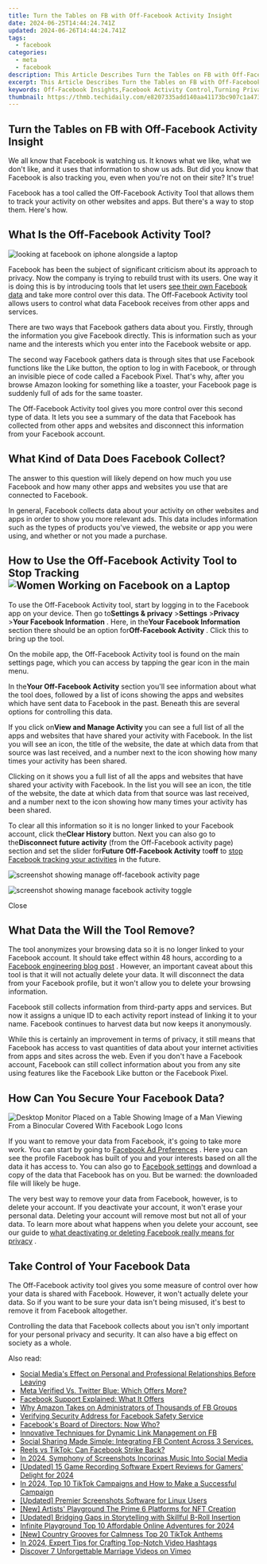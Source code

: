 ```yaml
---
title: Turn the Tables on FB with Off-Facebook Activity Insight
date: 2024-06-25T14:44:24.741Z
updated: 2024-06-26T14:44:24.741Z
tags:
  - facebook
categories:
  - meta
  - facebook
description: This Article Describes Turn the Tables on FB with Off-Facebook Activity Insight
excerpt: This Article Describes Turn the Tables on FB with Off-Facebook Activity Insight
keywords: Off-Facebook Insights,Facebook Activity Control,Turning Privacy Around,FB Data Oversight,Disclosing FB Info,Reveal FB Tracking,Secure FB History
thumbnail: https://thmb.techidaily.com/e8207335add140aa41173bc907c1a473d602bd8fa2c8281dbf1ed71dadcf9f50.jpg
---
```


## Turn the Tables on FB with Off-Facebook Activity Insight

 We all know that Facebook is watching us. It knows what we like, what we don't like, and it uses that information to show us ads. But did you know that Facebook is also tracking you, even when you're not on their site? It's true!

 Facebook has a tool called the Off-Facebook Activity Tool that allows them to track your activity on other websites and apps. But there's a way to stop them. Here's how.

## What Is the Off-Facebook Activity Tool?

![looking at facebook on iphone alongside a laptop](https://static1.makeuseofimages.com/wordpress/wp-content/uploads/2022/07/Facebook-app-smartphone.jpg)

 Facebook has been the subject of significant criticism about its approach to privacy. Now the company is trying to rebuild trust with its users. One way it is doing this is by introducing tools that let users [see their own Facebook data](https://www.makeuseof.com/tag/everything-facebook-recording/) and take more control over this data. The Off-Facebook Activity tool allows users to control what data Facebook receives from other apps and services.

 There are two ways that Facebook gathers data about you. Firstly, through the information you give Facebook directly. This is information such as your name and the interests which you enter into the Facebook website or app.

 The second way Facebook gathers data is through sites that use Facebook functions like the Like button, the option to log in with Facebook, or through an invisible piece of code called a Facebook Pixel. That's why, after you browse Amazon looking for something like a toaster, your Facebook page is suddenly full of ads for the same toaster.

 The Off-Facebook Activity tool gives you more control over this second type of data. It lets you see a summary of the data that Facebook has collected from other apps and websites and disconnect this information from your Facebook account.

## What Kind of Data Does Facebook Collect?

 The answer to this question will likely depend on how much you use Facebook and how many other apps and websites you use that are connected to Facebook.

 In general, Facebook collects data about your activity on other websites and apps in order to show you more relevant ads. This data includes information such as the types of products you've viewed, the website or app you were using, and whether or not you made a purchase.

## How to Use the Off-Facebook Activity Tool to Stop Tracking ![Women Working on Facebook on a Laptop](https://static1.makeuseofimages.com/wordpress/wp-content/uploads/2022/07/Women-Working-on-Facebook-on-a-Laptop.jpg)

 To use the Off-Facebook Activity tool, start by logging in to the Facebook app on your device. Then go to**Settings & privacy** \>**Settings** \>**Privacy** \>**Your Facebook Information** . Here, in the**Your Facebook Information** section there should be an option for**Off-Facebook Activity** . Click this to bring up the tool.

 On the mobile app, the Off-Facebook Activity tool is found on the main settings page, which you can access by tapping the gear icon in the main menu.

 In the**Your Off-Facebook Activity** section you'll see information about what the tool does, followed by a list of icons showing the apps and websites which have sent data to Facebook in the past. Beneath this are several options for controlling this data.

 If you click on**View and Manage Activity** you can see a full list of all the apps and websites that have shared your activity with Facebook. In the list you will see an icon, the title of the website, the date at which data from that source was last received, and a number next to the icon showing how many times your activity has been shared.

 Clicking on it shows you a full list of all the apps and websites that have shared your activity with Facebook. In the list you will see an icon, the title of the website, the date at which data from that source was last received, and a number next to the icon showing how many times your activity has been shared.

 To clear all this information so it is no longer linked to your Facebook account, click the**Clear History** button. Next you can also go to the**Disconnect future activity** (from the Off-Facebook activity page) section and set the slider for**Future Off-Facebook Activity** to**off** to [stop Facebook tracking your activities](https://www.makeuseof.com/tag/facebook-tracking-stop/) in the future.

![screenshot showing manage off-facebook activity page](https://static1.makeuseofimages.com/wordpress/wp-content/uploads/2022/10/screenshot-showing-manage-off-facebook-activity-page.jpg)

![screenshot showing manage facebook activity toggle](https://static1.makeuseofimages.com/wordpress/wp-content/uploads/2022/10/screenshot-showing-manage-facebook-activity-toggle.jpg)

Close

## What Data the Will the Tool Remove?

 The tool anonymizes your browsing data so it is no longer linked to your Facebook account. It should take effect within 48 hours, according to a [Facebook engineering blog post](https://engineering.fb.com/data-infrastructure/off-facebook-activity/) . However, an important caveat about this tool is that it will not actually delete your data. It will disconnect the data from your Facebook profile, but it won't allow you to delete your browsing information.

 Facebook still collects information from third-party apps and services. But now it assigns a unique ID to each activity report instead of linking it to your name. Facebook continues to harvest data but now keeps it anonymously.

 While this is certainly an improvement in terms of privacy, it still means that Facebook has access to vast quantities of data about your internet activities from apps and sites across the web. Even if you don't have a Facebook account, Facebook can still collect information about you from any site using features like the Facebook Like button or the Facebook Pixel.

## How Can You Secure Your Facebook Data?

![Desktop Monitor Placed on a Table Showing Image of a Man Viewing From a Binocular Covered With Facebook Logo Icons](https://static0.makeuseofimages.com/wordpress/wp-content/uploads/2022/10/Desktop-Monitor-Placed-on-a-Table-Showing-Image-of-a-Man-Viewing-From-a-Binocular-Covered-With-Facebook-Logo-Icons.jpg)

 If you want to remove your data from Facebook, it's going to take more work. You can start by going to [Facebook Ad Preferences](https://www.facebook.com/ads/preferences/) . Here you can see the profile Facebook has built of you and your interests based on all the data it has access to. You can also go to [Facebook settings](http://www.facebook.com/settings) and download a copy of the data that Facebook has on you. But be warned: the downloaded file will likely be huge.

 The very best way to remove your data from Facebook, however, is to delete your account. If you deactivate your account, it won't erase your personal data. Deleting your account will remove most but not all of your data. To learn more about what happens when you delete your account, see our guide to [what deactivating or deleting Facebook really means for privacy](https://www.makeuseof.com/tag/deactivating-deleting-facebook-privacy/) .

## Take Control of Your Facebook Data

 The Off-Facebook activity tool gives you some measure of control over how your data is shared with Facebook. However, it won't actually delete your data. So if you want to be sure your data isn't being misused, it's best to remove it from Facebook altogether.

 Controlling the data that Facebook collects about you isn't only important for your personal privacy and security. It can also have a big effect on society as a whole.


<ins class="adsbygoogle"
     style="display:block"
     data-ad-format="autorelaxed"
     data-ad-client="ca-pub-7571918770474297"
     data-ad-slot="1223367746"></ins>



<ins class="adsbygoogle"
     style="display:block"
     data-ad-client="ca-pub-7571918770474297"
     data-ad-slot="8358498916"
     data-ad-format="auto"
     data-full-width-responsive="true"></ins>

<span class="atpl-alsoreadstyle">Also read:</span>
<div><ul>
<li><a href="https://facebook.techidaily.com/social-medias-effect-on-personal-and-professional-relationships-before-leaving/"><u>Social Media's Effect on Personal and Professional Relationships Before Leaving</u></a></li>
<li><a href="https://facebook.techidaily.com/meta-verified-vs-twitter-blue-which-offers-more/"><u>Meta Verified Vs. Twitter Blue: Which Offers More?</u></a></li>
<li><a href="https://facebook.techidaily.com/facebook-support-explained-what-it-offers/"><u>Facebook Support Explained: What It Offers</u></a></li>
<li><a href="https://facebook.techidaily.com/why-amazon-takes-on-administrators-of-thousands-of-fb-groups/"><u>Why Amazon Takes on Administrators of Thousands of FB Groups</u></a></li>
<li><a href="https://facebook.techidaily.com/verifying-security-address-for-facebook-safety-service/"><u>Verifying Security Address for Facebook Safety Service</u></a></li>
<li><a href="https://facebook.techidaily.com/facebooks-board-of-directors-now-who/"><u>Facebook's Board of Directors: Now Who?</u></a></li>
<li><a href="https://facebook.techidaily.com/innovative-techniques-for-dynamic-link-management-on-fb/"><u>Innovative Techniques for Dynamic Link Management on FB</u></a></li>
<li><a href="https://facebook.techidaily.com/1719154326467-social-sharing-made-simple-integrating-fb-content-across-3-services/"><u>Social Sharing Made Simple: Integrating FB Content Across 3 Services.</u></a></li>
<li><a href="https://facebook.techidaily.com/reels-vs-tiktok-can-facebook-strike-back/"><u>Reels vs TikTok: Can Facebook Strike Back?</u></a></li>
<li><a href="https://instagram-clips.techidaily.com/in-2024-symphony-of-screenshots-incorinas-music-into-social-media/"><u>In 2024, Symphony of Screenshots  Incorinas Music Into Social Media</u></a></li>
<li><a href="https://video-capture.techidaily.com/updated-15-game-recording-software-expert-reviews-for-gamers-delight-for-2024/"><u>[Updated] 15 Game Recording Software  Expert Reviews for Gamers' Delight for 2024</u></a></li>
<li><a href="https://tiktok-videos.techidaily.com/in-2024-top-10-tiktok-campaigns-and-how-to-make-a-successful-campaign/"><u>In 2024, Top 10 TikTok Campaigns and How to Make a Successful Campaign</u></a></li>
<li><a href="https://visual-screen-recording.techidaily.com/updated-premier-screenshots-software-for-linux-users/"><u>[Updated] Premier Screenshots Software for Linux Users</u></a></li>
<li><a href="https://extra-lessons.techidaily.com/new-artists-playground-the-prime-6-platforms-for-nft-creation/"><u>[New] Artists' Playground  The Prime 6 Platforms for NFT Creation</u></a></li>
<li><a href="https://extra-information.techidaily.com/updated-bridging-gaps-in-storytelling-with-skillful-b-roll-insertion/"><u>[Updated] Bridging Gaps in Storytelling with Skillful B-Roll Insertion</u></a></li>
<li><a href="https://video-screen-grab.techidaily.com/infinite-playground-top-10-affordable-online-adventures-for-2024/"><u>Infinite Playground  Top 10 Affordable Online Adventures for 2024</u></a></li>
<li><a href="https://tiktok-video-recordings.techidaily.com/new-country-grooves-for-calmness-top-20-tiktok-anthems/"><u>[New] Country Grooves for Calmness  Top 20 TikTok Anthems</u></a></li>
<li><a href="https://youtube-stream.techidaily.com/in-2024-expert-tips-for-crafting-top-notch-video-hashtags/"><u>In 2024, Expert Tips for Crafting Top-Notch Video Hashtags</u></a></li>
<li><a href="https://youtube-clips.techidaily.com/discover-7-unforgettable-marriage-videos-on-vimeo/"><u>Discover 7 Unforgettable Marriage Videos on Vimeo</u></a></li>
</ul></div>
